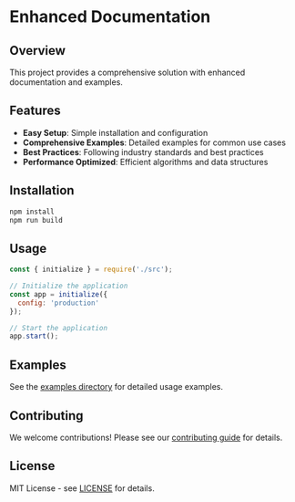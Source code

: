 # Enhanced Documentation

## Overview
This project provides a comprehensive solution with enhanced documentation and examples.

## Features
- **Easy Setup**: Simple installation and configuration
- **Comprehensive Examples**: Detailed examples for common use cases
- **Best Practices**: Following industry standards and best practices
- **Performance Optimized**: Efficient algorithms and data structures

## Installation
```bash
npm install
npm run build
```

## Usage
```javascript
const { initialize } = require('./src');

// Initialize the application
const app = initialize({
  config: 'production'
});

// Start the application
app.start();
```

## Examples
See the [examples directory](./examples/) for detailed usage examples.

## Contributing
We welcome contributions! Please see our [contributing guide](./CONTRIBUTING.md) for details.

## License
MIT License - see [LICENSE](./LICENSE) for details.

